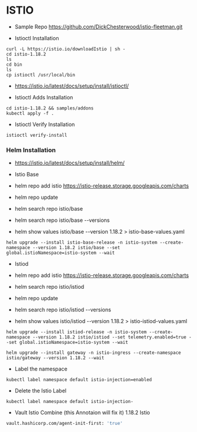 # ISTIO

- Sample Repo https://github.com/DickChesterwood/istio-fleetman.git

- Istioctl Installation
```istio
curl -L https://istio.io/downloadIstio | sh -
cd istio-1.18.2
ls
cd bin
ls
cp istioctl /usr/local/bin
```
- https://istio.io/latest/docs/setup/install/istioctl/

- Istioctl Adds Installation
```istio
cd istio-1.18.2 && samples/addons
kubectl apply -f .
```

- Istioctl Verify Installation
```istio
istioctl verify-install
```

### Helm Installation

- https://istio.io/latest/docs/setup/install/helm/

- Istio Base

- helm repo add istio https://istio-release.storage.googleapis.com/charts

- helm repo update

- helm search repo istio/base

- helm search repo istio/base --versions

- helm show values istio/base --version 1.18.2 > istio-base-values.yaml


```helm
helm upgrade --install istio-base-release -n istio-system --create-namespace --version 1.18.2 istio/base --set global.istioNamespace=istio-system --wait
```

- Istiod

- helm repo add istio https://istio-release.storage.googleapis.com/charts

- helm search repo istio/istiod

- helm repo update

- helm search repo istio/istiod --versions
  
- helm show values istio/istiod --version 1.18.2 > istio-istiod-values.yaml

```helm
helm upgrade --install istiod-release -n istio-system --create-namespace --version 1.18.2 istio/istiod --set telemetry.enabled=true --set global.istioNamespace=istio-system --wait
```

```helm
helm upgrade --install gateway -n istio-ingress --create-namespace istio/gateway --version 1.18.2 --wait
```

- Label the namespace

```kubectl
kubectl label namespace default istio-injection=enabled
```

- Delete the Istio Label

```
kubectl label namespace default istio-injection-
```

- Vault Istio Combine (this Annotaion will fix it) 1.18.2 Istio
```bash
vault.hashicorp.com/agent-init-first: 'true'
```
